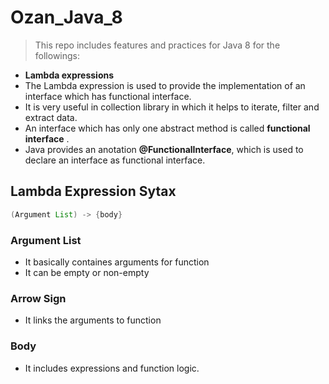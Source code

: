 # Ozan_Java_8
> This repo includes features and practices for Java 8 for the followings:

- **Lambda expressions** 
- The Lambda expression is used to provide the implementation of an interface which has functional interface.
- It is very useful in collection library in which it helps to iterate, filter and extract data.
- An interface which has only one abstract method is called **functional interface** .
- Java provides an anotation **@FunctionalInterface**, which is used to declare an interface as functional interface.

## Lambda Expression Sytax

```java
(Argument List) -> {body}
```
### Argument List
- It basically containes arguments for function
- It can be empty or non-empty

### Arrow Sign

- It links the arguments to function

### Body

- It includes expressions and function logic.

